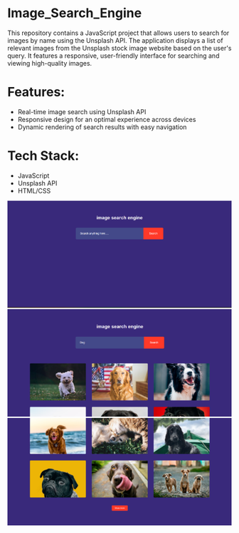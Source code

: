# Image_Search_Engine
This repository contains a JavaScript project that allows users to search for images by name using the Unsplash API. The application displays a list of relevant images from the Unsplash stock image website based on the user's query. It features a responsive, user-friendly interface for searching and viewing high-quality images.
# Features:
- Real-time image search using Unsplash API <br>
- Responsive design for an optimal experience across devices <br>
- Dynamic rendering of search results with easy navigation
# Tech Stack:
- JavaScript <br>
- Unsplash API <br>
- HTML/CSS <br>

![image alt](https://github.com/Yashpalsinh04/Image_Search_Engine/blob/3ff878e4c9a1768d3304ea5b2637f5dcd5695ce0/Screenshot1.png)
![image alt](https://github.com/Yashpalsinh04/Image_Search_Engine/blob/3ff878e4c9a1768d3304ea5b2637f5dcd5695ce0/Screenshot2.png)
![image alt](https://github.com/Yashpalsinh04/Image_Search_Engine/blob/3ff878e4c9a1768d3304ea5b2637f5dcd5695ce0/Screenshot3.png)

